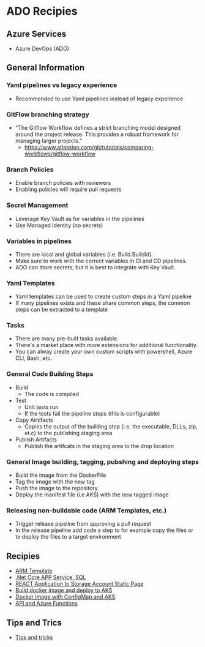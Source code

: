 
# ADO Recipies

## Azure Services

- Azure DevOps (ADO)

## General Information

### Yaml pipelines vs legacy experience

- Recommended to use Yaml pipelines instead of legacy experience

### GitFlow branching strategy

- "The Gitflow Workflow defines a strict branching model designed around the project release. This provides a robust framework for managing larger projects."
  - https://www.atlassian.com/git/tutorials/comparing-workflows/gitflow-workflow  

### Branch Policies

- Enable branch policies with reviewers
- Enabling policies will require pull requests

### Secret Management

- Leverage Key Vault as for variables in the pipelines
- Use Managed Identity (no secrets)

### Variables in pipelines

- There are local and global variables (i.e. Build.BuildId).
- Make sure to work with the correct variables in CI and CD pipelines.
- ADO can store secrets, but it is best to integrate with Key Vault.

### Yaml Templates

- Yaml templates can be used to create custom steps in a Yaml pipeline
- If many pipelines exists and these share common steps, the common steps can be extracted to a template

### Tasks

- There are many pre-built tasks available.
- There's a market place with more extensions for additional functionality.
- You can alway create your own custom scripts with powershell, Azure CLI, Bash, etc.

### General Code Building Steps

- Build
  - The code is compiled
- Test
  - Unit tests run
  - If the tests fail the pipeline stops (this is configurable)
- Copy Airtifacts
  - Copies the output of the building step (i.e. the executable, DLLs, zip, et.c) to the publishing staging area
- Publish Artifacts
  - Publish the artifcats in the staging area to the drop location

### General Image building, tagging, pubshing and deploying steps

- Build the image from the DockerFile
- Tag the image with the new tag
- Push the image to the repository
- Deploy the manifest file (i.e AKS) with the new tagged image


### Releasing non-buildable code (ARM Templates, etc.)

- Trigger release pipeline from approving a pull request
- In the release pipeline add code a step to for example copy the files or to deploy the files to a target environment

## Recipies

- [ARM Template](arm-template-deployment.md)
- [.Net Core APP Service, SQL](appservice-sql-deployment.md)
- [REACT Application to Storage Account Static Page](react-to-staticpage-deployment.md)
- [Build docker image and deploy to AKS](docker-build-aks.md)
- [Docker image with ConfigMap and AKS](docker-aks-config-map.md)
- [API and Azure Functions](apim-functions.md)

## Tips and Trics

- [Tips and tricks](tips-and-tricks.md)